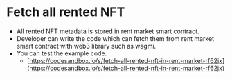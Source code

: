 # Fetch all rented NFT

* All rented NFT metadata is stored in rent market smart contract.
* Developer can write the code which can fetch them from rent market smart contract with web3 library such as wagmi.
* You can test the example code.
  * [https://codesandbox.io/s/fetch-all-rented-nft-in-rent-market-rf62jx](https://codesandbox.io/s/fetch-all-rented-nft-in-rent-market-rf62jx)
